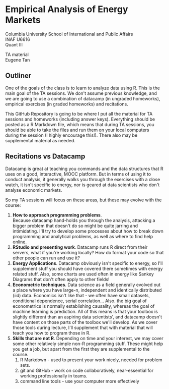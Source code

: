 # Empirical Analysis of Energy Markets 
Columbia University School of International and Public Affairs  
INAF U6616  
Quant III

TA material   
Eugene Tan

## Outliner
One of the goals of the class is to learn to analyze data using R.  This is the main goal of the TA sessions. We don't assume previous knowledge, and we are going to use a combination of datacamp (in ungraded homeworks), empirical exercises (in graded homeworks) and recitations.  

This GitHub Repository is going to be where I put all the material for TA sessions and homeworks (including answer keys). Everything should be posted as a R Markdown file, which means that during TA sessions, you should be able to take the files and run them on your local computers during the session (I highly encourage this!). There also may be supplemental material as needed. 

## Recitations vs Datacamp
Datacamp is great at teaching you commands and the data structures that R uses on a good, interactive, MOOC platform.
But in terms of using it to conduct analysis, it generally walks you through the exercises with a close watch, it isn't specific to energy, nor is geared at data scientists who don't analyse economic markets. 

So my TA sessions will focus on these areas, but these may evolve with the course:

1. **How to approach programming problems**.   
Because datacamp hand-holds you through the analysis, attacking a bigger problem that doesn't do so might be quite jarring and intimidating. I'll try to develop some processes about how to break down programming and analytical problems, as well as where to find help online.
1. **RStudio and presenting work**. 
Datacamp runs R direct from their servers, what if you're working locally? How do format your code so that other people can run and use it?
1. **Energy Applications**. 
Datacamp obviously isn't specific to energy, so I'll supplement stuff you should have covered there sometimes with energy related stuff. Also, some charts are used often in energy like Sankey Diagrams that don't often apply to other fields!
1. **Econometric techniques**. 
Data science as a field generally evolved out a place where you have large-n, independent and identically distributed (iid) data. Economics isn't like that - we often have small datasets, conditional dependence, serial correlation... Also. the big goal of econometrics is normally establishing causality, whereas the goal of machine learning is prediction. All of this means is that your toolbox is slightly different than an aspiring data scientists', and datacamp doesn't have content on those parts of the toolbox we'll develop. As we cover those tools during lecture, I'll supplement that with material that will teach you how to program those in R. 
1. **Skills that are not R**. 
Depending on time and your interest, we may cover some other relatively simple non-R programming stuff. These might help you get a job, but apart from the first they are supplemental to the course. 
    1. R Markdown - used to present your work nicely, needed for problem sets.
    1. git and GitHub - work on code collaboratively, near-essential for working professionally in teams.
    1. command line tools - use your computer more effectively 